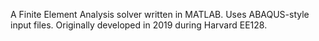 A Finite Element Analysis solver written in MATLAB. Uses ABAQUS-style input files. 
Originally developed in 2019 during Harvard EE128.

